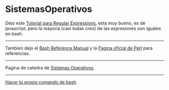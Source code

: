 # SistemasOperativos

Dejo este <a href="http://regexone.com/">Tutorial para Regular Expressions</a>, esta muy bueno, es de javascript, 
pero la mayoria (casi todas creo) de las expresiones son iguales en bash.<br><hr>

Tambien dejo el <a href="http://www.gnu.org/software/bash/manual/bash.html">Bash Reference Manual</a> y la 
<a href="http://perldoc.perl.org/">Pagina oficial de Perl</a> para referencias.<br><hr>

Pagina de catedra de <a href="http://materias.fi.uba.ar/7508/">Sistemas Operativos</a>.<br><hr>

<a href="http://ccm.net/faq/2540-linux-create-your-own-command">Hacer tu propio comando de bash</a>.
